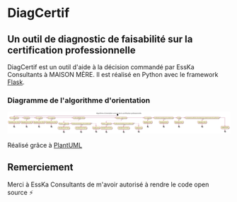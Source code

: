 # DiagCertif

## Un outil de diagnostic de faisabilité sur la certification professionnelle

DiagCertif est un outil d'aide à la décision commandé par EssKa Consultants à MAISON MÈRE. Il est réalisé en Python avec le framework [Flask](https://github.com/pallets/flask).

### Diagramme de l'algorithme d'orientation

![diagramme de l'algorithme d'orientation](./diagram_orientation_algorithm.jpg)

Réalisé grâce à [PlantUML](https://github.com/plantuml/plantuml)

## Remerciement

Merci à EssKa Consultants de m'avoir autorisé à rendre le code open source :zap:
